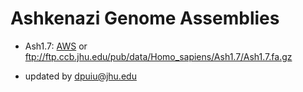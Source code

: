 # Ashkenazi Genome Assemblies

* Ash1.7: [AWS](https://ashkenazi-genome.s3.us-east-2.amazonaws.com/Ash1.7.fa.gz) or ftp://ftp.ccb.jhu.edu/pub/data/Homo_sapiens/Ash1.7/Ash1.7.fa.gz


* updated by dpuiu@jhu.edu




